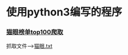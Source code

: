 # 使用python3编写的程序

### [猫眼榜单top100爬取](https://github.com/Axiannu/Python_Spider_Warehouse/blob/master/python3/%E7%8C%AB%E7%9C%BC/%E7%8C%AB%E7%9C%BC%E6%A6%9C%E5%8D%95tap100.ipynb)
抓取文件——>[猫眼.txt](https://github.com/Axiannu/Python_Spider_Warehouse/blob/master/python3/%E7%8C%AB%E7%9C%BC/%E7%8C%AB%E7%9C%BC.txt)
